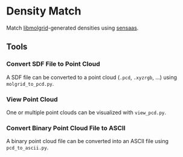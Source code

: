 # Density Match

Match [libmolgrid]()-generated densities using [sensaas]().

## Tools

### Convert SDF File to Point Cloud

A SDF file can be converted to a point cloud (`.pcd`, `.xyzrgb`, ...) using `molgrid_to_pcd.py`.
### View Point Cloud

One or multiple point clouds can be visualized with `view_pcd.py`.
### Convert Binary Point Cloud File to ASCII

A binary point cloud file can be converted into an ASCII file using `pcd_to_ascii.py`.
